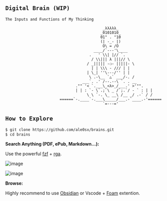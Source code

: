 
## `Digital Brain (WIP)` 

`The Inputs and Functions of My Thinking`


                                               _λλλλλ_
                                              _0101010_
                                              01" . "10
                                              (| -_- |)
                                               O\ = /O
                                           ____/`---'\____
                                         .   ' \\| |// `.
                                          / \\||| λ |||// \
                                        / _||||| -❍- |||||- \
                                          | | \\\ - /// | |
                                        | \_| ''\---/'' | |
                                         \ .-\__ `△` ___/-. /
                                      ___`. .' /--.--\ `. . __
                                   ."" '< `.___\_<λ>_/___.' >'"".                                      
                                   | | : `- \`.;`\ _ /`;.`/ - ` : | |
                                        \ \ `-. \_ __\ /__ _/ .-` / /
                            ======`-.____`-.___\_____/___.-`____.-'======
                                               `=---='


## `How to Explore`

```bash
$ git clone https://github.com/ale0sx/brains.git
$ cd brains

```

**Search Anything (PDF, ePub, Markdown...):**

Use the powerful [fzf](https://github.com/junegunn/fzf#usage) + [rga](https://github.com/phiresky/ripgrep-all).

![image](https://github.com/ale0sx/brains/blob/master/%3C201%3EScreenshots/Fzh-demo.gif)

![image](https://github.com/ale0sx/brains/blob/master/%3C201%3EScreenshots/rga-fzf2.gif)



**Browse:**

Highly recommend to use [Obsidian](https://obsidian.md/) or Vscode + [Foam](https://foambubble.github.io/foam/) extention.


